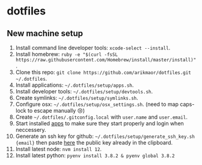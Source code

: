 # dotfiles

## New machine setup
1. Install command line developer tools: `xcode-select --install`.
2. Install homebrew: `ruby -e "$(curl -fsSL https://raw.githubusercontent.com/Homebrew/install/master/install)"`.
3. Clone this repo: `git clone https://github.com/arikmaor/dotfiles.git ~/.dotfiles`.
4. Install applications: `~/.dotfiles/setup/apps.sh`.
5. Install developer tools: `~/.dotfiles/setup/devtools.sh`.
6. Create symlinks: `~/.dotfiles/setup/symlinks.sh`.
7. Configure osx: `~/.dotfiles/setup/osx_settings.sh`. (need to map caps-lock to escape manually 😢)
8. Create `~/.dotfiles/.gitconfig.local` with `user.name` and `user.email`.
9. Start installed [apps](setup/apps.sh) to make sure they start properly and login when neccessery.
10. Generate an ssh key for github: `~/.dotfiles/setup/generate_ssh_key.sh {email}` then paste [here](https://github.com/settings/keys) the public key already in the clipboard.
11. Install latest node: `nvm install 12`.
12. Install latest python: `pyenv install 3.8.2 & pyenv global 3.8.2`